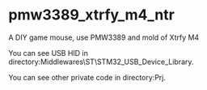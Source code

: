# pmw3389_xtrfy_m4_ntr
A DIY game mouse, use PMW3389 and mold of Xtrfy M4

You can see USB HID in directory:Middlewares\ST\STM32_USB_Device_Library.

You can see other private code in directory:Prj.


